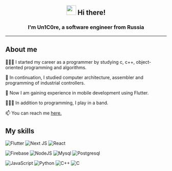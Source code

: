 <h2 align="center"><img src = "https://raw.githubusercontent.com/MartinHeinz/MartinHeinz/master/wave.gif" width = 30px> Hi there!</h2>
<h3 align="center">I'm Un1C0re, a software engineer from Russia</h3>

---
## About me

🧑🏻‍💻 I started my career as a programmer by studying c, c++, object-oriented programming and algorithms.

🤖 In continuation, I studied computer architecture, assembler and programming of industrial controllers.

🧠 Now I am gaining experience in mobile development using Flutter.

🧑🏻‍🎤 In addition to programming, I play in a band.

📫 You can reach me <a href="https://t.me/plavlusha">here.</a> 

## My skills

![Flutter](https://img.shields.io/badge/Flutter-white?style=for-the-badge&logo=Flutter&logoColor=blue)
![Next JS](https://img.shields.io/badge/Next-black?style=for-the-badge&logo=next.js&logoColor=white)
![React](https://img.shields.io/badge/react-%2320232a.svg?style=for-the-badge&logo=react&logoColor=%2361DAFB)

![Firebase](https://img.shields.io/badge/Firebase-lightyellow?style=for-the-badge&logo=firebase)
![NodeJS](https://img.shields.io/badge/node.js-6DA55F?style=for-the-badge&logo=node.js&logoColor=white)
![Mysql](https://img.shields.io/badge/MySql-orange?style=for-the-badge&logo=mysql&logoColor=white)
![Postgresql](https://img.shields.io/badge/postgresql-lightblue?style=for-the-badge&logo=postgresql
)

![JavaScript](https://img.shields.io/badge/JavaScript-444467?style=for-the-badge&logo=JavaScript)
![Python](https://img.shields.io/badge/python-9999aa?style=for-the-badge&logo=Python)
![C++](https://img.shields.io/badge/c%2B%2B-blue?style=for-the-badge&logo=c%2B%2B&logoColor=white)
![C](https://img.shields.io/badge/C-gray?style=for-the-badge&logo=c&logoColor=white)

